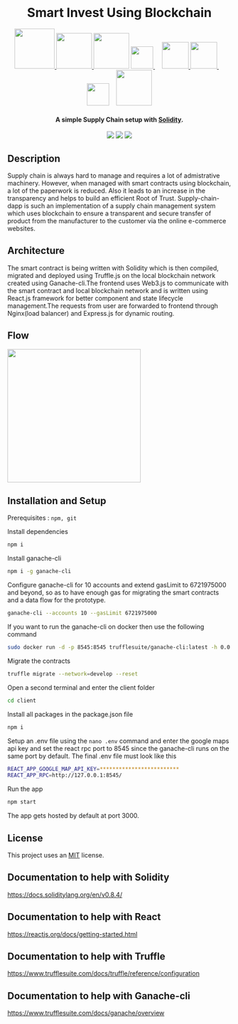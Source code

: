 <h1 align="center">
  <br>
  
  <br>  
  Smart Invest Using Blockchain
  <br>
</h1>

<p align="center">
  
  <a href="https://github.com/trufflesuite/ganache-cli">
    <img src="https://github.com/rishav4101/eth-supplychain-dapp/blob/main/images/ganachetrans.png" width="90">
  </a>
  <a href="https://soliditylang.org/">
    <img src="https://github.com/rishav4101/eth-supplychain-dapp/blob/main/images/Solidity.svg" width="80">       
  </a>
  <a href="https://reactjs.org/"><img src="https://github.com/rishav4101/eth-supplychain-dapp/blob/main/images/react.png" width="80"></a>
  
  <a href="https://www.trufflesuite.com/">
    <img src="https://github.com/rishav4101/eth-supplychain-dapp/blob/main/images/trufflenew.png" width="50">
  </a>
   &nbsp;&nbsp;&nbsp;
  <a href="https://www.npmjs.com/package/web3">
    <img src="https://github.com/rishav4101/eth-supplychain-dapp/blob/main/images/web3.jpg" width="60">
  </a>
  
  <a href="https://material-ui.com/">
    <img src="https://github.com/rishav4101/eth-supplychain-dapp/blob/main/images/mat.png" width="60">       
  </a>
  &nbsp;&nbsp;&nbsp;
  <a href="https://expressjs.com/"><img src="https://github.com/rishav4101/eth-supplychain-dapp/blob/main/images/express.svg" width="50"></a>
  &nbsp;&nbsp;
  <a href="https://www.nginx.com/">
    <img src="https://github.com/rishav4101/eth-supplychain-dapp/blob/main/images/nginx.png" width="80">
  </a>
</p>

<h4 align="center">A simple Supply Chain setup with <a href="https://docs.soliditylang.org/en/v0.8.4/" target="_blank">Solidity</a>.</h4>

<p align="center">
  <a >
    <img src="https://img.shields.io/badge/dependencies-up%20to%20date-brightgreen.svg">
       
  </a>
  <a href="https://github.com/rishav4101/eth-supplychain-dapp/issues"><img src="https://img.shields.io/github/issues/rishav4101/eth-supplychain-dapp.svg"></a>
  
  <a href="https://opensource.org/licenses/MIT">
    <img src="https://img.shields.io/badge/license-MIT-green.svg">
  </a>
</p>



## Description
Supply chain is always hard to manage and requires a lot of admistrative machinery. However, when managed with smart contracts using blockchain, a lot of the paperwork is reduced.
Also it leads to an increase in the transparency and helps to build an efficient Root of Trust. Supply-chain-dapp is such an implementation of a supply chain management system which uses blockchain to ensure a transparent and secure transfer of product from the manufacturer to the customer via the online e-commerce websites. 
## Architecture
The smart contract is being written with Solidity which is then compiled, migrated and deployed using Truffle.js on the local blockchain network created using Ganache-cli.The frontend uses Web3.js to communicate with the smart contract and local blockchain network and is written using React.js framework for better component and state lifecycle management.The requests from user are forwarded to frontend through Nginx(load balancer) and Express.js for dynamic routing.


## Flow
<p align="centre">  
    <img src="https://github.com/rishav4101/eth-supplychain-dapp/blob/main/images/flow.png" width="300">  
</p>





## Installation and Setup
Prerequisites : `npm, git`

Install dependencies
```Bash
npm i
```
Install ganache-cli
```Bash
npm i -g ganache-cli
```
Configure ganache-cli for 10 accounts and extend gasLimit to 6721975000 and beyond, so as to have enough gas for migrating the smart contracts and a data flow for the prototype.  
```Bash
ganache-cli --accounts 10 --gasLimit 6721975000
```
If you want to run the ganache-cli on docker then use the following command
```Bash
sudo docker run -d -p 8545:8545 trufflesuite/ganache-cli:latest -h 0.0.0.0 --accounts 10 --gasLimit 6721975000
```
Migrate the contracts
```Bash
truffle migrate --network=develop --reset
```
Open a second terminal and enter the client folder
```Bash
cd client
```
Install all packages in the package.json file
```Bash
npm i
```
Setup an .env file using the `nano .env` command and enter the google maps api key and set the react rpc port to 8545 since the ganache-cli runs on the same port by default.
The final .env file must look like this
```Bash
REACT_APP_GOOGLE_MAP_API_KEY=*************************
REACT_APP_RPC=http://127.0.0.1:8545/

```
Run the app
```Bash
npm start
```
The app gets hosted by default at port 3000.



## License
This project uses an [MIT](https://opensource.org/licenses/MIT) license.
## Documentation to help with Solidity
https://docs.soliditylang.org/en/v0.8.4/
## Documentation to help with React
https://reactjs.org/docs/getting-started.html
## Documentation to help with Truffle
https://www.trufflesuite.com/docs/truffle/reference/configuration
## Documentation to help with Ganache-cli
https://www.trufflesuite.com/docs/ganache/overview

